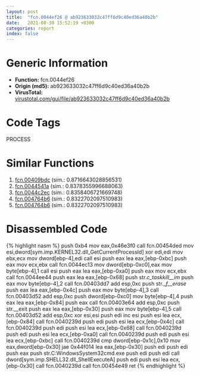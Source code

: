 ```yaml
---
layout: post
title:  "fcn.0044ef26 @ ab923633032c47ff6d9c40ed36a40b2b"
date:   2021-08-30 15:52:19 +0300
categories: report
index: false
---
```


# Generic Information
- **Function:** fcn.0044ef26
- **Origin (md5):** ab923633032c47ff6d9c40ed36a40b2b
- **VirusTotal:** [virustotal.com/gui/file/ab923633032c47ff6d9c40ed36a40b2b][virustotal_ref]

# Code Tags
<span class="tag" id="PROCESS">PROCESS</span>


# Similar Functions

1. [fcn.00409bdc][similar_1_ref] (sim.: 0.8716643028856531)
2. [fcn.0044541a][similar_2_ref] (sim.: 0.8378355996688063)
3. [fcn.0044c2ec][similar_3_ref] (sim.: 0.8358406721669748)
4. [fcn.004764b6][similar_4_ref] (sim.: 0.8322702097510983)
5. [fcn.004764b6][similar_5_ref] (sim.: 0.8322702097510983)


# Disassembled Code

{% highlight nasm %}
push 0xb4
mov eax,0x46e3f0
call fcn.00454ded
mov esi,dword[sym.imp.KERNEL32.dll_GetCurrentProcessId]
xor edi,edi
mov ebx,ecx
mov dword[ebp-4],edi
call esi
push eax
lea eax,[ebp-0xbc]
push eax
mov ecx,ebx
call fcn.0044ec13
mov dword[ebp-0xc0],eax
mov byte[ebp-4],1
call esi
push eax
lea eax,[ebp-0xa0]
push eax
mov ecx,ebx
call fcn.0044ee44
push eax
lea eax,[ebp-0x68]
push str._c_taskkill__im_
push eax
mov byte[ebp-4],2
call fcn.00403dd7
add esp,0xc
push str.__f__erase_
push eax
lea eax,[ebp-0x4c]
push eax
mov byte[ebp-4],3
call fcn.00403d52
add esp,0xc
push dword[ebp-0xc0]
mov byte[ebp-4],4
push eax
lea eax,[ebp-0x84]
push eax
call fcn.00403e64
add esp,0xc
push str.__exit
push eax
lea eax,[ebp-0x30]
push eax
mov byte[ebp-4],5
call fcn.00403d52
add esp,0xc
xor esi,esi
push edi
inc esi
push esi
lea ecx,[ebp-0x84]
call fcn.0040239d
push edi
push esi
lea ecx,[ebp-0x4c]
call fcn.0040239d
push edi
push esi
lea ecx,[ebp-0x68]
call fcn.0040239d
push edi
push esi
lea ecx,[ebp-0xa0]
call fcn.0040239d
push edi
push esi
lea ecx,[ebp-0xbc]
call fcn.0040239d
cmp dword[ebp-0x1c],0x10
mov eax,dword[ebp-0x30]
jae 0x44f014
lea eax,[ebp-0x30]
push edi
push edi
push eax
push str.C:WindowsSystem32cmd.exe
push edi
push edi
call dword[sym.imp.SHELL32.dll_ShellExecuteA]
push edi
push esi
lea ecx,[ebp-0x30]
call fcn.0040239d
call fcn.00454e49
ret 
{% endhighlight %}


[similar_1_ref]: /report/fcn.00409bdc@69b3c79878674ea715338a112bb5caa6
[similar_2_ref]: /report/fcn.0044541a@c3466bab32f3a73706b87b6042748ed4
[similar_3_ref]: /report/fcn.0044c2ec@ab923633032c47ff6d9c40ed36a40b2b
[similar_4_ref]: /report/fcn.004764b6@fb9b7d22bc1c143ac66b0575cbdd088d
[similar_5_ref]: /report/fcn.004764b6@912f1d013a0d6151bc7a7cef6da1b2a0
[virustotal_ref]: https://www.virustotal.com/gui/file/ab923633032c47ff6d9c40ed36a40b2b